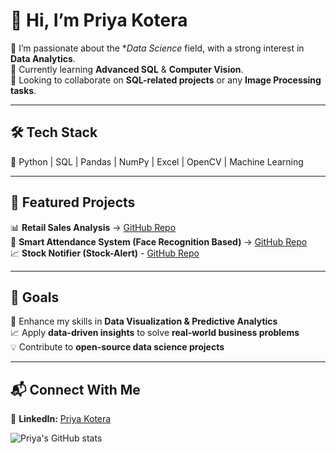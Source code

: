 # 👋 Hi, I’m Priya Kotera  

👀 I’m passionate about the **Data Science* field, with a strong interest in **Data Analytics**.  
🌱 Currently learning **Advanced SQL** & **Computer Vision**.  
💞️ Looking to collaborate on **SQL-related projects** or any **Image Processing tasks**.  

---

## 🛠️ Tech Stack  
🔹 Python | SQL | Pandas | NumPy | Excel | OpenCV | Machine Learning  

---

## 📌 Featured Projects  
📊 **Retail Sales Analysis** → [GitHub Repo](https://github.com/PriyaKotera16/Retail_Analysis)  
📸 **Smart Attendance System (Face Recognition Based)** → [GitHub Repo](https://github.com/PriyaKotera16/FaceID-Attendance)  
📈 **Stock Notifier (Stock-Alert)** - [GitHub Repo](https://github.com/PriyaKotera16/Stock-Alert)

---

## 🎯 Goals  
🚀 Enhance my skills in **Data Visualization & Predictive Analytics**  
📈 Apply **data-driven insights** to solve **real-world business problems**  
💡 Contribute to **open-source data science projects**  

---

## 📬 Connect With Me  
🔗 **LinkedIn:** [Priya Kotera](https://www.linkedin.com/in/priya-kotera-988287249/)  

![Priya's GitHub stats](https://github-readme-stats.vercel.app/api?username=PriyaKotera16&show_icons=true&theme=radical)



<!---
PriyaKotera16/PriyaKotera16 is a ✨ special ✨ repository because its `README.md` (this file) appears on your GitHub profile.
You can click the Preview link to take a look at your changes.
--->
